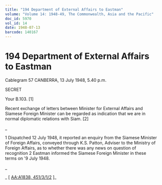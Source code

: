 ```yaml
---
title: "194 Department of External Affairs to Eastman"
volume: "Volume 14: 1948-49, The Commonwealth, Asia and the Pacific"
doc_id: 5970
vol_id: 14
date: 1948-07-13
barcode: 140167
---
```


# 194 Department of External Affairs to Eastman

Cablegram 57 CANBERRA, 13 July 1948, 5.40 p.m.

SECRET

Your B.103. [1]

Recent exchange of letters between Minister for External Affairs and Siamese Foreign Minister can be regarded as indication that we are in normal diplomatic relations with Siam. [2]

_

1 Dispatched 12 July 1948, it reported an enquiry from the Siamese Minister of Foreign Affairs, conveyed through K.S. Patton, Adviser to the Ministry of Foreign Affairs, as to whether there was any news on question of recognition 2 Eastman informed the Siamese Foreign Minister in these terms on '9 July 1948.

_

_ [ [AA:A1838, 451/3/1/2](http://www.naa.gov.au/cgi-bin/Search?O=I&Number=140167) ]_
